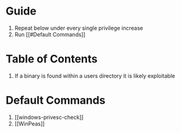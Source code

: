 
# Guide

1. Repeat below under every single privilege increase
2. Run [[#Default Commands]]

# Table of Contents

1. If a binary is found within a users directory it is likely exploitable
# Default Commands 

1. [[windows-privesc-check]]
2. [[WinPeas]]